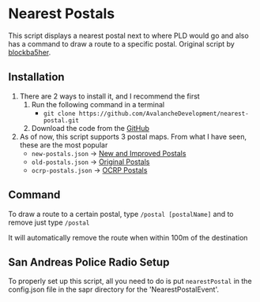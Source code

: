 # Nearest Postals

This script displays a nearest postal next to where PLD would go and also has a command to draw a route to a specific postal. Original script by [blockba5her](https://github.com/blockba5her/nearest-postal).

## Installation

1. There are 2 ways to install it, and I recommend the first
    1. Run the following command in a terminal
        - `git clone https://github.com/AvalancheDevelopment/nearest-postal.git`
    2. Download the code from the [GitHub](https://github.com/AvalancheDevelopment/nearest-postal/archive/master.zip)
2. As of now, this script supports 3 postal maps. From what I have seen, these are the most popular
    - `new-postals.json` -> [New and Improved Postals](https://forum.fivem.net/t/release-postal-code-map-new-improved-v1-1/147458)
    - `old-postals.json` -> [Original Postals](https://forum.fivem.net/t/release-modified-street-names-w-postal-numbers/8717)
    - `ocrp-postals.json` -> [OCRP Postals](https://forum.fivem.net/t/release-ocrp-community-releases/166277)

## Command

To draw a route to a certain postal, type `/postal [postalName]` and to remove just type `/postal`

It will automatically remove the route when within 100m of the destination


## San Andreas Police Radio Setup
To properly set up this script, all you need to do is put `nearestPostal` in the config.json file in the sapr directory for the 'NearestPostalEvent'.
